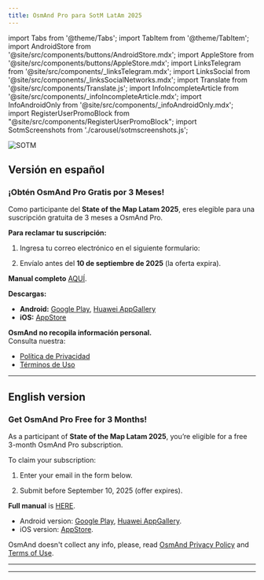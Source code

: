 ```yaml
---
title: OsmAnd Pro para SotM LatAm 2025
---
```


import Tabs from '@theme/Tabs';
import TabItem from '@theme/TabItem';
import AndroidStore from '@site/src/components/buttons/AndroidStore.mdx';
import AppleStore from '@site/src/components/buttons/AppleStore.mdx';
import LinksTelegram from '@site/src/components/_linksTelegram.mdx';
import LinksSocial from '@site/src/components/_linksSocialNetworks.mdx';
import Translate from '@site/src/components/Translate.js';
import InfoIncompleteArticle from '@site/src/components/_infoIncompleteArticle.mdx';
import InfoAndroidOnly from '@site/src/components/_infoAndroidOnly.mdx';
import RegisterUserPromoBlock from "@site/src/components/RegisterUserPromoBlock";
import SotmScreenshots from './carousel/sotmscreenshots.js';



![SOTM](@site/static/img/promo/sotmlatam/sotmlatam.png)


## Versión en español

### ¡Obtén OsmAnd Pro Gratis por 3 Meses!

Como participante del **State of the Map Latam 2025**, eres elegible para una suscripción gratuita de 3 meses a OsmAnd Pro.

**Para reclamar tu suscripción:**

1. Ingresa tu correo electrónico en el siguiente formulario:

<RegisterUserPromoBlock promoKey='sotmlatam'/>

2. Envíalo antes del **10 de septiembre de 2025** (la oferta expira).

**Manual completo** [AQUÍ](https://osmand.net/promo/manual#versión-en-español).

<SotmScreenshots />

**Descargas:**
- **Android:** [Google Play](https://play.google.com/store/apps/dev?id=8483587772816822023), [Huawei AppGallery](https://appgallery.huawei.com/#/app/C101486545)
- **iOS:** [AppStore](https://apps.apple.com/us/app/osmand-maps-travel-navigate/id934850257)

**OsmAnd no recopila información personal.**  
Consulta nuestra:
- [Política de Privacidad](https://osmand.net/docs/legal/privacy-policy)
- [Términos de Uso](https://osmand.net/docs/legal/terms-of-use)

______________________________________________

## English version

### Get OsmAnd Pro Free for 3 Months!

As a participant of **State of the Map Latam 2025**, you’re eligible for a free 3-month OsmAnd Pro subscription.

To claim your subscription:

1. Enter your email in the form below.

<RegisterUserPromoBlock  promoKey='sotmlatam'/>

2. Submit before September 10, 2025 (offer expires).

**Full manual** is [HERE](https://osmand.net/promo/manual#english-version).


<SotmScreenshots />

- Android version: [Google Play](https://play.google.com/store/apps/dev?id=8483587772816822023), [Huawei AppGallery](https://appgallery.huawei.com/#/app/C101486545).
- iOS version: [AppStore](https://apps.apple.com/us/app/osmand-maps-travel-navigate/id934850257).

OsmAnd doesn't collect any info, please, read [OsmAnd Privacy Policy](https://osmand.net/docs/legal/privacy-policy) and [Terms of Use](https://osmand.net/docs/legal/terms-of-use).

_________________


<LinksSocial/>
<LinksTelegram/>

_________________